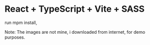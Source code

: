 # React + TypeScript + Vite + SASS

run mpm install, 

Note: The images are not mine, i downloaded from internet, for demo purposes.
